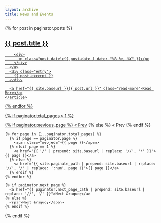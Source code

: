 ```yaml
---
layout: archive
title: News and Events
---
```


<div class="posts">
  {% for post in paginator.posts %}
    <article class="post">
      <a href="{{ site.baseurl }}{{ post.url }}">
        <h1>{{ post.title }}</h1>

        <div>
          <p class="post_date">{{ post.date | date: "%B %e, %Y" }}</p>
        </div>
      </a>
      <div class="entry">
        {{ post.excerpt }}
      </div>

      <a href="{{ site.baseurl }}{{ post.url }}" class="read-more">Read More</a>
    </article>
  {% endfor %}

  <!-- pagination -->
  {% if paginator.total_pages > 1 %}
  <div class="pagination">
    {% if paginator.previous_page %}
      <a href="{{ paginator.previous_page_path | prepend: site.baseurl | replace: '//', '/' }}">&laquo; Prev</a>
    {% else %}
      <span>&laquo; Prev</span>
    {% endif %}

    {% for page in (1..paginator.total_pages) %}
      {% if page == paginator.page %}
        <span class="webjeda">{{ page }}</span>
      {% elsif page == 1 %}
        <a href="{{ '/' | prepend: site.baseurl | replace: '//', '/' }}">{{ page }}</a>
      {% else %}
        <a href="{{ site.paginate_path | prepend: site.baseurl | replace: '//', '/' | replace: ':num', page }}">{{ page }}</a>
      {% endif %}
    {% endfor %}

    {% if paginator.next_page %}
      <a href="{{ paginator.next_page_path | prepend: site.baseurl | replace: '//', '/' }}">Next &raquo;</a>
    {% else %}
      <span>Next &raquo;</span>
    {% endif %}
  </div>
  {% endif %}
</div>
